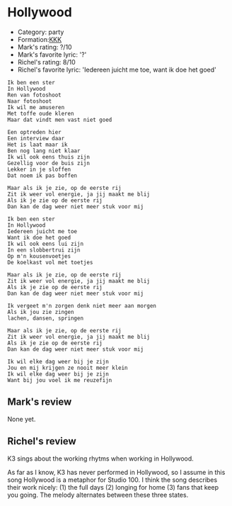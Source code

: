 # Hollywood

 * Category: party
 * Formation:[KKK](Kkk.md)
 * Mark's rating: ?/10
 * Mark's  favorite lyric: '?'
 * Richel's rating: 8/10
 * Richel's favorite lyric: 'Iedereen juicht me toe, want ik doe het goed'

```
Ik ben een ster
In Hollywood
Ren van fotoshoot
Naar fotoshoot
Ik wil me amuseren
Met toffe oude kleren
Maar dat vindt men vast niet goed

Een optreden hier
Een interview daar
Het is laat maar ik
Ben nog lang niet klaar
Ik wil ook eens thuis zijn
Gezellig voor de buis zijn
Lekker in je sloffen
Dat noem ik pas boffen

Maar als ik je zie, op de eerste rij
Zit ik weer vol energie, ja jij maakt me blij
Als ik je zie op de eerste rij
Dan kan de dag weer niet meer stuk voor mij

Ik ben een ster
In Hollywood
Iedereen juicht me toe
Want ik doe het goed
Ik wil ook eens lui zijn
In een slobbertrui zijn
Op m'n kousenvoetjes
De koelkast vol met toetjes

Maar als ik je zie, op de eerste rij
Zit ik weer vol energie, ja jij maakt me blij
Als ik je zie op de eerste rij
Dan kan de dag weer niet meer stuk voor mij

Ik vergeet m'n zorgen denk niet meer aan morgen
Als ik jou zie zingen
lachen, dansen, springen

Maar als ik je zie, op de eerste rij
Zit ik weer vol energie, ja jij maakt me blij
Als ik je zie op de eerste rij
Dan kan de dag weer niet meer stuk voor mij

Ik wil elke dag weer bij je zijn
Jou en mij krijgen ze nooit meer klein
Ik wil elke dag weer bij je zijn
Want bij jou voel ik me reuzefijn
```
## Mark's review

None yet.

## Richel's review

K3 sings about the working rhytms when working in Hollywood.

As far as I know, K3 has never performed in Hollywood, so I assume in
this song Hollywood is a metaphor for Studio 100. I think the
song describes their work nicely: (1) the full days (2) longing
for home (3) fans that keep you going. The melody alternates
between these three states. 